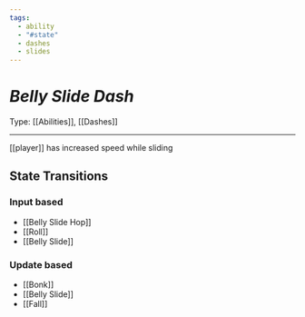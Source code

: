 ```yaml
---
tags:
  - ability
  - "#state"
  - dashes
  - slides
---
```

# _Belly Slide Dash_

Type: [[Abilities]], [[Dashes]]

----


[[player]] has increased speed while sliding


## State Transitions

### Input based

* [[Belly Slide Hop]]
* [[Roll]]
* [[Belly Slide]]

### Update based

* [[Bonk]]
* [[Belly Slide]]
* [[Fall]]